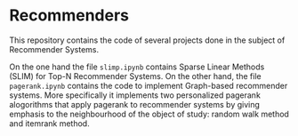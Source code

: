 # Recommenders

This repository contains the code of several projects done in the subject of Recommender Systems.

On the one hand the  file  `slimp.ipynb` contains Sparse Linear Methods (SLIM) for Top-N Recommender Systems. On the other hand, the file  `pagerank.ipynb`  contains the code to implement Graph-based recommender systems. More specifically it implements two personalized pagerank alogorithms that apply pagerank to recommender systems by giving emphasis to the neighbourhood of the object of study: random walk method and itemrank method.
